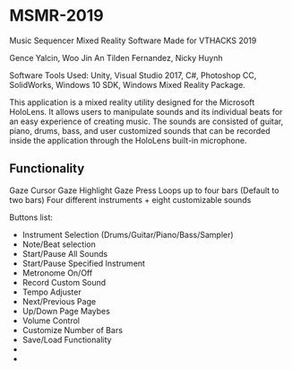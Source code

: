 # MSMR-2019
Music Sequencer Mixed Reality Software
Made for VTHACKS 2019

Gence Yalcin, Woo Jin An Tilden Fernandez, Nicky Huynh

Software Tools Used:
Unity, Visual Studio 2017, C#, Photoshop CC, SolidWorks, Windows 10 SDK, Windows Mixed Reality Package.

This application is a mixed reality utility designed for the Microsoft HoloLens. It allows users to manipulate sounds and its individual beats for an easy experience of creating music. The sounds are consisted of guitar, piano, drums, bass, and user customized sounds that can be recorded inside the application through the HoloLens built-in microphone.

Functionality
-------------
Gaze Cursor
Gaze Highlight
Gaze Press
Loops up to four bars (Default to two bars)
Four different instruments + eight customizable sounds



Buttons list:
- Instrument Selection (Drums/Guitar/Piano/Bass/Sampler)
- Note/Beat selection
- Start/Pause All Sounds
- Start/Pause Specified Instrument
- Metronome On/Off
- Record Custom Sound
- Tempo Adjuster
- Next/Previous Page
- Up/Down Page
  Maybes
- Volume Control
- Customize Number of Bars
- Save/Load Functionality
- 
- 
